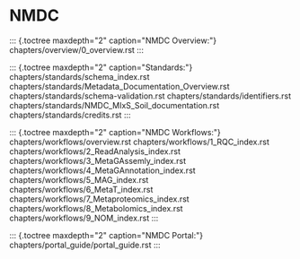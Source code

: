 # NMDC

::: {.toctree maxdepth="2" caption="NMDC Overview:"}
chapters/overview/0_overview.rst
:::

::: {.toctree maxdepth="2" caption="Standards:"}
chapters/standards/schema_index.rst
chapters/standards/Metadata_Documentation_Overview.rst
chapters/standards/schema-validation.rst
chapters/standards/identifiers.rst
chapters/standards/NMDC_MIxS_Soil_documentation.rst
chapters/standards/credits.rst
:::

::: {.toctree maxdepth="2" caption="NMDC Workflows:"}
chapters/workflows/overview.rst chapters/workflows/1_RQC_index.rst
chapters/workflows/2_ReadAnalysis_index.rst
chapters/workflows/3_MetaGAssemly_index.rst
chapters/workflows/4_MetaGAnnotation_index.rst
chapters/workflows/5_MAG_index.rst chapters/workflows/6_MetaT_index.rst
chapters/workflows/7_Metaproteomics_index.rst
chapters/workflows/8_Metabolomics_index.rst
chapters/workflows/9_NOM_index.rst
:::

::: {.toctree maxdepth="2" caption="NMDC Portal:"}
chapters/portal_guide/portal_guide.rst
:::
